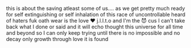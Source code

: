 this is about the saving atleast some of us.... as we get pretty much ready for self extinguishing or self inhalation of this race of uncontrollable heard of haters fuk oath wear is the love ❤️ j.l.l.t.o and I'm the 😈 cus I can't take back what I done or said and it will echo thought this universe for all time and beyond so I can only keep trying until there is no impossible and no decay only growth through love it is found 
